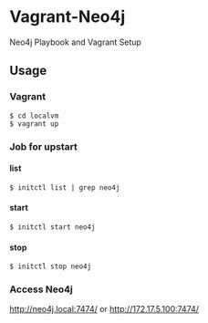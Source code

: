 Vagrant-Neo4j
===

Neo4j Playbook and Vagrant Setup

## Usage

### Vagrant

```
$ cd localvm
$ vagrant up
```

### Job for upstart

#### list

```
$ initctl list | grep neo4j
```

#### start

```
$ initctl start neo4j
```

#### stop

```
$ initctl stop neo4j
```

### Access Neo4j

http://neo4j.local:7474/ or http://172.17.5.100:7474/
